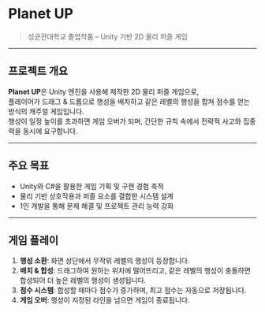 # Planet UP

> 성균관대학교 졸업작품 – Unity 기반 2D 물리 퍼즐 게임

---

## 프로젝트 개요
**Planet UP**은 Unity 엔진을 사용해 제작한 2D 물리 퍼즐 게임으로,  
플레이어가 드래그 & 드롭으로 행성을 배치하고 같은 레벨의 행성을 합쳐 점수를 얻는 방식의 캐주얼 게임입니다.  
행성이 일정 높이를 초과하면 게임 오버가 되며, 간단한 규칙 속에서 전략적 사고와 집중력을 동시에 요구합니다.

---

## 주요 목표
- Unity와 C#을 활용한 게임 기획 및 구현 경험 축적  
- 물리 기반 상호작용과 퍼즐 요소를 결합한 시스템 설계
- 1인 개발을 통해 문제 해결 및 프로젝트 관리 능력 강화

---

## 게임 플레이
1. **행성 소환**: 화면 상단에서 무작위 레벨의 행성이 등장합니다.  
2. **배치 & 합성**: 드래그하여 원하는 위치에 떨어뜨리고, 같은 레벨의 행성이 충돌하면 합성되어 더 높은 레벨의 행성이 생성됩니다.  
3. **점수 시스템**: 합성할 때마다 점수가 증가하며, 최고 점수는 자동으로 저장됩니다.  
4. **게임 오버**: 행성이 지정된 라인을 넘으면 게임이 종료됩니다.